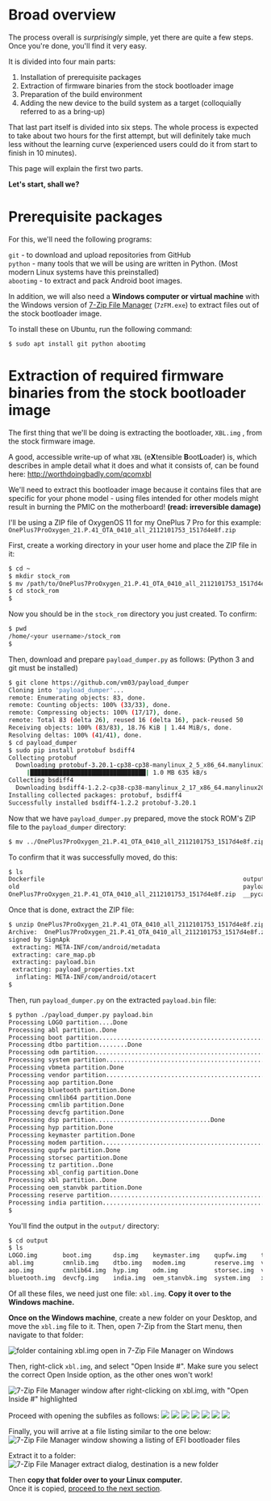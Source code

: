 # Broad overview

The process overall is *surprisingly* simple, yet there are quite a few steps. Once you're done, you'll find it very easy.

It is divided into four main parts:
1. Installation of prerequisite packages
2. Extraction of firmware binaries from the stock bootloader image
3. Preparation of the build environment
4. Adding the new device to the build system as a target (colloquially referred to as a bring-up)

That last part itself is divided into six steps.
The whole process is expected to take about two hours for the first attempt, but will definitely take much less without the learning curve (experienced users could do it from start to finish in 10 minutes).

This page will explain the first two parts.

**Let's start, shall we?**

# Prerequisite packages

For this, we'll need the following programs:

`git` - to download and upload repositories from GitHub  
`python` - many tools that we will be using are written in Python. (Most modern Linux systems have this preinstalled)  
`abootimg` - to extract and pack Android boot images.

In addition, we will also need a **Windows computer or virtual machine** with the Windows version of [7-Zip File Manager](http://7-zip.org/download.html) (`7zFM.exe`) to extract files out of the stock bootloader image.

To install these on Ubuntu, run the following command:   
```
$ sudo apt install git python abootimg
```

# Extraction of required firmware binaries from the stock bootloader image

The first thing that we'll be doing is extracting the bootloader, `XBL.img` , from the stock firmware image. 

A good, accessible write-up of what `XBL` (e**X**tensible **B**oot**L**oader) is, which describes in ample detail what it does and what it consists of, can be found here: http://worthdoingbadly.com/qcomxbl   

We'll need to extract this bootloader image because it contains files that are specific for your phone model - using files intended for other models might result in burning the PMIC on the motherboard! **(read: irreversible damage)**

I'll be using a ZIP file of OxygenOS 11 for my OnePlus 7 Pro for this example: `OnePlus7ProOxygen_21.P.41_OTA_0410_all_2112101753_1517d4e8f.zip`

First, create a working directory in your user home and place the ZIP file in it:
```bash
$ cd ~
$ mkdir stock_rom
$ mv /path/to/OnePlus7ProOxygen_21.P.41_OTA_0410_all_2112101753_1517d4e8f.zip stock_rom
$ cd stock_rom
$
```

Now you should be in the `stock_rom` directory you just created. To confirm:

```bash
$ pwd 
/home/<your username>/stock_rom
$
```

Then, download and prepare `payload_dumper.py` as follows: (Python 3 and git must be installed)
```bash
$ git clone https://github.com/vm03/payload_dumper
Cloning into 'payload_dumper'...
remote: Enumerating objects: 83, done.
remote: Counting objects: 100% (33/33), done.
remote: Compressing objects: 100% (17/17), done.
remote: Total 83 (delta 26), reused 16 (delta 16), pack-reused 50
Receiving objects: 100% (83/83), 18.76 KiB | 1.44 MiB/s, done.
Resolving deltas: 100% (41/41), done.
$ cd payload_dumper
$ sudo pip install protobuf bsdiff4
Collecting protobuf
  Downloading protobuf-3.20.1-cp38-cp38-manylinux_2_5_x86_64.manylinux1_x86_64.whl (1.0 MB)
     |████████████████████████████████| 1.0 MB 635 kB/s
Collecting bsdiff4
  Downloading bsdiff4-1.2.2-cp38-cp38-manylinux_2_17_x86_64.manylinux2014_x86_64.whl (31 kB)
Installing collected packages: protobuf, bsdiff4
Successfully installed bsdiff4-1.2.2 protobuf-3.20.1
```

Now that we have `payload_dumper.py` prepared, move the stock ROM's ZIP file to the `payload_dumper` directory:

```bash
$ mv ../OnePlus7ProOxygen_21.P.41_OTA_0410_all_2112101753_1517d4e8f.zip ./
```

To confirm that it was successfully moved, do this: 
```bash
$ ls
Dockerfile                                                       output             README.md
old                                                              payload_dumper.py  requirements.txt
OnePlus7ProOxygen_21.P.41_OTA_0410_all_2112101753_1517d4e8f.zip  __pycache__        update_metadata_pb2.py
```
Once that is done, extract the ZIP file:
```bash
$ unzip OnePlus7ProOxygen_21.P.41_OTA_0410_all_2112101753_1517d4e8f.zip
Archive:  OnePlus7ProOxygen_21.P.41_OTA_0410_all_2112101753_1517d4e8f.zip
signed by SignApk
 extracting: META-INF/com/android/metadata
 extracting: care_map.pb
 extracting: payload.bin
 extracting: payload_properties.txt
  inflating: META-INF/com/android/otacert
$
```

Then, run `payload_dumper.py` on the extracted `payload.bin` file:

```bash
$ python ./payload_dumper.py payload.bin
Processing LOGO partition....Done
Processing abl partition..Done
Processing boot partition................................................Done
Processing dtbo partition........Done
Processing odm partition..................................................Done
Processing system partition........................................................................................................................................................................................................................................................................................................................................................................................................................................................................................................................................................................................................................................................................................................................................................................................................................................................................................................................................................................................................................................................................................................................................................................................................................................................................................................................................................................................................................................................................................................................................................................................................................................................................................................................................................................................................Done
Processing vbmeta partition.Done
Processing vendor partition................................................................................................................................................................................................................................................................................................................................................................................................................................................................................................................................Done
Processing aop partition.Done
Processing bluetooth partition.Done
Processing cmnlib64 partition.Done
Processing cmnlib partition.Done
Processing devcfg partition.Done
Processing dsp partition................................Done
Processing hyp partition.Done
Processing keymaster partition.Done
Processing modem partition..................................................................................Done
Processing qupfw partition.Done
Processing storsec partition.Done
Processing tz partition..Done
Processing xbl_config partition.Done
Processing xbl partition..Done
Processing oem_stanvbk partition.Done
Processing reserve partition........................................................................................................................................................................................................................................................................................................Done
Processing india partition....................................................................................................................................................................Done
$
```

You'll find the output in the `output/` directory:
```bash
$ cd output
$ ls
LOGO.img       boot.img      dsp.img    keymaster.img    qupfw.img    tz.img      xbl_config.img
abl.img        cmnlib.img    dtbo.img   modem.img        reserve.img  vbmeta.img
aop.img        cmnlib64.img  hyp.img    odm.img          storsec.img  vendor.img
bluetooth.img  devcfg.img    india.img  oem_stanvbk.img  system.img   xbl.img
```

Of all these files, we need just one file: `xbl.img`. **Copy it over to the Windows machine.**

**Once on the Windows machine**, create a new folder on your Desktop, and move the `xbl.img` file to it. 
Then, open 7-Zip from the Start menu, then navigate to that folder:  

![folder containing xbl.img open in 7-Zip File Manager on Windows](/img/0.png)

Then, right-click `xbl.img`, and select "Open Inside #". Make sure you select the correct Open Inside option, as the other ones won't work!  

![7-Zip File Manager window after right-clicking on xbl.img, with "Open Inside #" highlighted](/img/1.png)

Proceed with opening the subfiles as follows:
![](/img/2.png)
![](/img/3.png)
![](/img/4.png)
![](/img/5.png)
![](/img/6.png)
![](/img/7.png)
![](/img/8.png)
  
Finally, you will arrive at a file listing similar to the one below:
![7-Zip File Manager window showing a listing of EFI bootloader files](/img/9_final.png)

Extract it to a folder:
![7-Zip File Manager extract dialog, destination is a new folder](/img/10.png)

Then **copy that folder over to your Linux computer.**  
Once it is copied, [proceed to the next section](2_Build_environment_setup.md).


